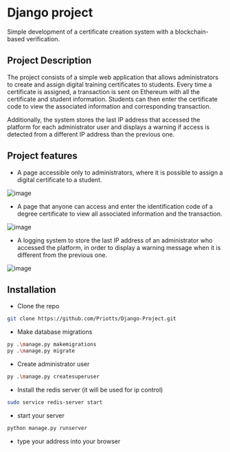 
# Django project

Simple development of a certificate creation system with a blockchain-based verification.

## Project Description

The project consists of a simple web application that allows administrators to create and assign digital training certificates to students. Every time a certificate is assigned, a transaction is sent on Ethereum with all the certificate and student information. Students can then enter the certificate code to view the associated information and corresponding transaction. 

Additionally, the system stores the last IP address that accessed the platform for each administrator user and displays a warning if access is detected from a different IP address than the previous one.

## Project features
- A page accessible only to administrators, where it is possible to assign a digital certificate to a student.

![image](https://user-images.githubusercontent.com/94853311/235688704-55efa80e-190c-4ab9-8fa3-0f0373005840.png)

- A page that anyone can access and enter the identification code of a degree certificate to view all associated information and the transaction.

![image](https://user-images.githubusercontent.com/94853311/235691018-ce5e9570-2bb8-4a2d-ba52-4ed5e37613b8.png)

- A logging system to store the last IP address of an administrator who accessed the platform, in order to display a warning message when it is different from the previous one.

![image](https://user-images.githubusercontent.com/94853311/235691919-d83439fe-bcad-49c5-b1ed-235231be4e99.png)



## Installation

- Clone the repo 

```bash
git clone https://github.com/Priotts/Django-Project.git
```
- Make database migrations
```bash
py .\manage.py makemigrations
py .\manage.py migrate
```
- Create administrator user
```bash
py .\manage.py createsuperuser
```
- Install the redis server (it will be used for ip control)
```bash
sudo service redis-server start
``` 

- start your server

```bash 
python manage.py runserver
``` 

- type your address into your browser



